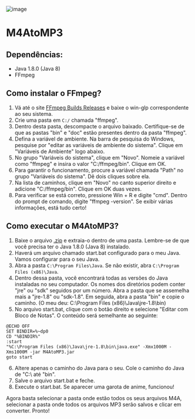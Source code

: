 ![image](https://github.com/Nonopichy/M4AtoMP3/assets/68911691/b398c5a2-6f2b-4d73-bc96-a8bfe8d79665)

# M4AtoMP3

## Dependências:
- Java 1.8.0 (Java 8)
- FFmpeg

## Como instalar o FFmpeg?
1. Vá até o site [FFmpeg Builds Releases](https://github.com/BtbN/FFmpeg-Builds/releases) e baixe o win-glp correspondente ao seu sistema.
2. Crie uma pasta em `C:/` chamada "ffmpeg".
3. Dentro desta pasta, descompacte o arquivo baixado. Certifique-se de que as pastas "bin" e "doc" estão presentes dentro da pasta "ffmpeg".
4. Defina a variável de ambiente. Na barra de pesquisa do Windows, pesquise por "editar as variáveis de ambiente do sistema". Clique em "Variáveis de Ambiente" logo abaixo.
5. No grupo "Variáveis do sistema", clique em "Novo". Nomeie a variável como "ffmpeg" e insira o valor "C:/ffmpeg/bin". Clique em OK.
6. Para garantir o funcionamento, procure a variável chamada "Path" no grupo "Variáveis do sistema". Dê dois cliques sobre ela.
7. Na lista de caminhos, clique em "Novo" no canto superior direito e adicione "C:/ffmpeg/bin". Clique em OK duas vezes.
8. Para verificar se está correto, pressione Win + R e digite "cmd". Dentro do prompt de comando, digite "ffmpeg -version". Se exibir várias informações, está tudo certo!

## Como executar o M4AtoMP3?
1. Baixe o arquivo [.zip](https://github.com/Nonopichy/M4AtoMP3/raw/main/M4AtoMP3.zip) e extraia-o dentro de uma pasta. Lembre-se de que você precisa ter o Java 1.8.0 (Java 8) instalado.
2. Haverá um arquivo chamado start.bat configurado para o meu Java. Vamos configurar para o seu Java.
3. Abra a pasta `C:\Program Files\Java`. Se não existir, abra `C:\Program Files (x86)\Java`.
4. Dentro dessa pasta, você encontrará todas as versões do Java instaladas no seu computador. Os nomes dos diretórios podem conter "jre" ou "sdk" seguidos por um número. Abra a pasta que se assemelha mais a "jre-1.8" ou "sdk-1.8". Em seguida, abra a pasta "bin" e copie o caminho. (O meu deu: C:\Program Files (x86)\Java\jre-1.8\bin)
5. No arquivo start.bat, clique com o botão direito e selecione "Editar com Bloco de Notas". O conteúdo será semelhante ao seguinte:

```batch
@ECHO OFF
SET BINDIR=%~dp0
CD "%BINDIR%"
:start
"%C:\Program Files (x86)\Java\jre-1.8\bin\java.exe" -Xmx1000M -Xms1000M -jar M4AtoMP3.jar
goto start
```

6. Altere apenas o caminho do Java para o seu. Cole o caminho do Java de "C:\ até "bin\".
7. Salve o arquivo start.bat e feche.
8. Execute o start.bat. Se aparecer uma garota de anime, funcionou!

Agora basta selecionar a pasta onde estão todos os seus arquivos M4A, selecionar a pasta onde todos os arquivos MP3 serão salvos e clicar em converter. Pronto!
